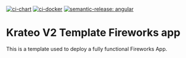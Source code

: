 [![ci-chart](https://github.com/krateoplatformops/krateo-v2-template-fireworksapp/actions/workflows/ci-chart.yml/badge.svg)](https://github.com/krateoplatformops/krateo-v2-template-fireworksapp/actions/workflows/ci-chart.yml)  [![ci-docker](https://github.com/krateoplatformops/krateo-v2-template-fireworksapp/actions/workflows/ci-docker.yml/badge.svg)](https://github.com/krateoplatformops/krateo-v2-template-fireworksapp/actions/workflows/ci-docker.yml) [![semantic-release: angular](https://img.shields.io/badge/semantic--release-conventional-e10079?logo=semantic-release)](https://github.com/semantic-release/semantic-release)

# Krateo V2 Template Fireworks app

This is a template used to deploy a fully functional Fireworks App.
